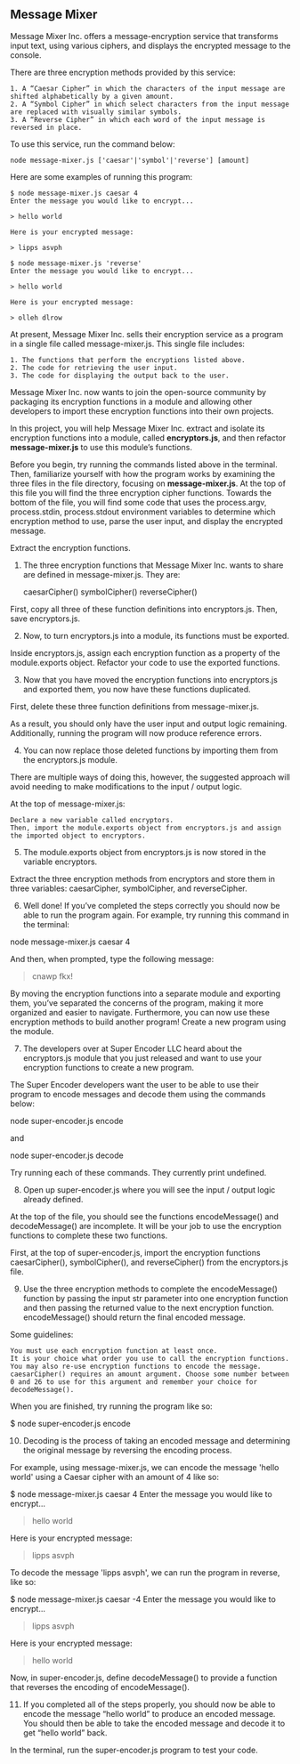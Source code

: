 ## **Message Mixer**

Message Mixer Inc. offers a message-encryption service that transforms input text, using various ciphers, and displays the encrypted message to the console.

There are three encryption methods provided by this service:

    1. A “Caesar Cipher” in which the characters of the input message are shifted alphabetically by a given amount.
    2. A “Symbol Cipher” in which select characters from the input message are replaced with visually similar symbols.
    3. A “Reverse Cipher” in which each word of the input message is reversed in place.

To use this service, run the command below:

```
node message-mixer.js ['caesar'|'symbol'|'reverse'] [amount]
```

Here are some examples of running this program:

```
$ node message-mixer.js caesar 4
Enter the message you would like to encrypt...

> hello world

Here is your encrypted message:

> lipps asvph

$ node message-mixer.js 'reverse'
Enter the message you would like to encrypt...

> hello world

Here is your encrypted message:

> olleh dlrow
```

At present, Message Mixer Inc. sells their encryption service as a program in a single file called message-mixer.js. This single file includes:

    1. The functions that perform the encryptions listed above.
    2. The code for retrieving the user input.
    3. The code for displaying the output back to the user.

Message Mixer Inc. now wants to join the open-source community by packaging its encryption functions in a module and allowing other developers to import these encryption functions into their own projects.

In this project, you will help Message Mixer Inc. extract and isolate its encryption functions into a module, called **encryptors.js**, and then refactor **message-mixer.js** to use this module’s functions.

Before you begin, try running the commands listed above in the terminal. Then, familiarize yourself with how the program works by examining the three files in the file directory, focusing on **message-mixer.js**. At the top of this file you will find the three encryption cipher functions. Towards the bottom of the file, you will find some code that uses the process.argv, process.stdin, process.stdout environment variables to determine which encryption method to use, parse the user input, and display the encrypted message.

Extract the encryption functions.

1. The three encryption functions that Message Mixer Inc. wants to share are defined in message-mixer.js. They are:

   caesarCipher()
   symbolCipher()
   reverseCipher()

First, copy all three of these function definitions into encryptors.js. Then, save encryptors.js.

2. Now, to turn encryptors.js into a module, its functions must be exported.

Inside encryptors.js, assign each encryption function as a property of the module.exports object.
Refactor your code to use the exported functions.

3. Now that you have moved the encryption functions into encryptors.js and exported them, you now have these functions duplicated.

First, delete these three function definitions from message-mixer.js.

As a result, you should only have the user input and output logic remaining. Additionally, running the program will now produce reference errors.

4. You can now replace those deleted functions by importing them from the encryptors.js module.

There are multiple ways of doing this, however, the suggested approach will avoid needing to make modifications to the input / output logic.

At the top of message-mixer.js:

    Declare a new variable called encryptors.
    Then, import the module.exports object from encryptors.js and assign the imported object to encryptors.

5. The module.exports object from encryptors.js is now stored in the variable encryptors.

Extract the three encryption methods from encryptors and store them in three variables: caesarCipher, symbolCipher, and reverseCipher.

6. Well done! If you’ve completed the steps correctly you should now be able to run the program again. For example, try running this command in the terminal:

node message-mixer.js caesar 4

And then, when prompted, type the following message:

> cnawp fkx!

By moving the encryption functions into a separate module and exporting them, you’ve separated the concerns of the program, making it more organized and easier to navigate. Furthermore, you can now use these encryption methods to build another program!
Create a new program using the module.

7. The developers over at Super Encoder LLC heard about the encryptors.js module that you just released and want to use your encryption functions to create a new program.

The Super Encoder developers want the user to be able to use their program to encode messages and decode them using the commands below:

node super-encoder.js encode

and

node super-encoder.js decode

Try running each of these commands. They currently print undefined.

8. Open up super-encoder.js where you will see the input / output logic already defined.

At the top of the file, you should see the functions encodeMessage() and decodeMessage() are incomplete. It will be your job to use the encryption functions to complete these two functions.

First, at the top of super-encoder.js, import the encryption functions caesarCipher(), symbolCipher(), and reverseCipher() from the encryptors.js file.

9. Use the three encryption methods to complete the encodeMessage() function by passing the input str parameter into one encryption function and then passing the returned value to the next encryption function. encodeMessage() should return the final encoded message.

Some guidelines:

    You must use each encryption function at least once.
    It is your choice what order you use to call the encryption functions.
    You may also re-use encryption functions to encode the message.
    caesarCipher() requires an amount argument. Choose some number between 0 and 26 to use for this argument and remember your choice for decodeMessage().

When you are finished, try running the program like so:

$ node super-encoder.js encode

10. Decoding is the process of taking an encoded message and determining the original message by reversing the encoding process.

For example, using message-mixer.js, we can encode the message 'hello world' using a Caesar cipher with an amount of 4 like so:

$ node message-mixer.js caesar 4
Enter the message you would like to encrypt...

> hello world

Here is your encrypted message:

> lipps asvph

To decode the message 'lipps asvph', we can run the program in reverse, like so:

$ node message-mixer.js caesar -4
Enter the message you would like to encrypt...

> lipps asvph

Here is your encrypted message:

> hello world

Now, in super-encoder.js, define decodeMessage() to provide a function that reverses the encoding of encodeMessage().

11. If you completed all of the steps properly, you should now be able to encode the message “hello world” to produce an encoded message. You should then be able to take the encoded message and decode it to get “hello world” back.

In the terminal, run the super-encoder.js program to test your code.
